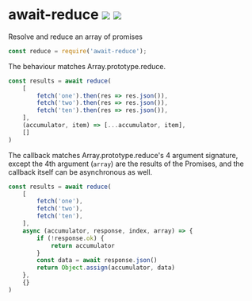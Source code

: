# await-reduce [![](https://img.shields.io/npm/v/await-reduce.svg)](https://www.npmjs.com/package/await-reduce) [![](https://img.shields.io/badge/source--000000.svg?logo=github&style=social)](https://github.com/omrilotan/mono/tree/master/packages/await-reduce)

Resolve and reduce an array of promises

```js
const reduce = require('await-reduce');
```

The behaviour matches Array.prototype.reduce.

```js
const results = await reduce(
	[
		fetch('one').then(res => res.json()),
		fetch('two').then(res => res.json()),
		fetch('ten').then(res => res.json()),
	],
	(accumulator, item) => [...accumulator, item],
	[]
)
```

The callback matches Array.prototype.reduce's 4 argument signature, except the 4th argument (`array`) are the results of the Promises, and the callback itself can be asynchronous as well.
```js
const results = await reduce(
	[
		fetch('one'),
		fetch('two'),
		fetch('ten'),
	],
	async (accumulator, response, index, array) => {
		if (!response.ok) {
			return accumulator
		}
		const data = await response.json()
		return Object.assign(accumulator, data)
	},
	{}
)
```
